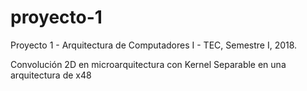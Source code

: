 # proyecto-1 #
Proyecto 1 - Arquitectura de Computadores I - TEC, Semestre I, 2018.

Convolución 2D en microarquitectura con Kernel Separable en una arquitectura de x48
